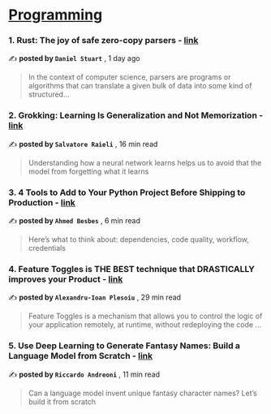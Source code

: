 
<h1><a href=https://medium.com/tag/programming/recommended target="_blank" rel="noopener noreferrer">Programming</a></h1>
<h3>1. Rust: The joy of safe zero-copy parsers - <a href=https://medium.com/itnext/rust-the-joy-of-safe-zero-copy-parsers-8c8581db8ab2?source=tag_recommended_feed---------0-84----------programming----------a628a585_fc66_4ceb_b89a_c57961830418------- target="_blank" rel="noopener noreferrer">link</a></h3>

✍️ **posted by `Daniel Stuart`** <date> , 1 day ago</date>

<blockquote>In the context of computer science, parsers are programs or algorithms that can translate a given bulk of data into some kind of structured…</blockquote>

<h3>2. Grokking: Learning Is Generalization and Not Memorization - <a href=https://medium.com/gitconnected/grokking-learning-is-generalization-and-not-memorization-52c43c9025e4?source=tag_recommended_feed---------1-107----------programming----------a628a585_fc66_4ceb_b89a_c57961830418------- target="_blank" rel="noopener noreferrer">link</a></h3>

✍️ **posted by `Salvatore Raieli`** <date> , 16 min read</date>

<blockquote>Understanding how a neural network learns helps us to avoid that the model from forgetting what it learns</blockquote>

<h3>3. 4 Tools to Add to Your Python Project Before Shipping to Production - <a href=https://medium.com/gitconnected/4-tools-to-add-to-your-python-project-before-shipping-to-production-c324f2fb8444?source=tag_recommended_feed---------2-85----------programming----------a628a585_fc66_4ceb_b89a_c57961830418------- target="_blank" rel="noopener noreferrer">link</a></h3>

✍️ **posted by `Ahmed Besbes`** <date> , 6 min read</date>

<blockquote>Here’s what to think about: dependencies, code quality, workflow, credentials</blockquote>

<h3>4. Feature Toggles is THE BEST technique that DRASTICALLY improves your Product - <a href=https://medium.com/python-in-plain-english/feature-toggles-is-the-best-technique-that-drastically-improves-your-product-e60ff8d84b9d?source=tag_recommended_feed---------3-84----------programming----------a628a585_fc66_4ceb_b89a_c57961830418------- target="_blank" rel="noopener noreferrer">link</a></h3>

✍️ **posted by `Alexandru-Ioan Plesoiu`** <date> , 29 min read</date>

<blockquote>Feature Toggles is a mechanism that allows you to control the logic of your application remotely, at runtime, without redeploying the code …</blockquote>

<h3>5. Use Deep Learning to Generate Fantasy Names: Build a Language Model from Scratch - <a href=https://medium.com/towards-data-science/use-deep-learning-to-generate-fantasy-character-names-build-a-language-model-from-scratch-792b13629efa?source=tag_recommended_feed---------4-107----------programming----------a628a585_fc66_4ceb_b89a_c57961830418------- target="_blank" rel="noopener noreferrer">link</a></h3>

✍️ **posted by `Riccardo Andreoni`** <date> , 11 min read</date>

<blockquote>Can a language model invent unique fantasy character names? Let’s build it from scratch</blockquote>

